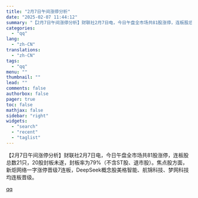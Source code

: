 ```yaml
---
title: "2月7日午间涨停分析"
date: "2025-02-07 11:44:12"
summary: "【2月7日午间涨停分析】财联社2月7日电，今日午盘全市场共81股涨停，连板股总数21只，20股封板未..."
categories:
  - "qq"
lang:
  - "zh-CN"
translations:
  - "zh-CN"
tags:
  - "qq"
menu: ""
thumbnail: ""
lead: ""
comments: false
authorbox: false
pager: true
toc: false
mathjax: false
sidebar: "right"
widgets:
  - "search"
  - "recent"
  - "taglist"
---
```


【2月7日午间涨停分析】财联社2月7日电，今日午盘全市场共81股涨停，连板股总数21只，20股封板未遂，封板率为79%（不含ST股、退市股）。焦点股方面，新炬网络一字涨停晋级7连板，DeepSeek概念股美格智能、航锦科技、梦网科技均连板晋级。

[qq](https://new.qq.com/rain/a/20250207A03HJJ00)
